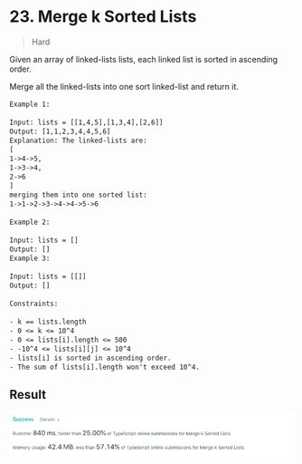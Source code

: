 # 23. Merge k Sorted Lists

> Hard

Given an array of linked-lists lists, each linked list is sorted in ascending order.

Merge all the linked-lists into one sort linked-list and return it.
 

    Example 1:

    Input: lists = [[1,4,5],[1,3,4],[2,6]]
    Output: [1,1,2,3,4,4,5,6]
    Explanation: The linked-lists are:
    [
    1->4->5,
    1->3->4,
    2->6
    ]
    merging them into one sorted list:
    1->1->2->3->4->4->5->6

    Example 2:

    Input: lists = []
    Output: []
    Example 3:

    Input: lists = [[]]
    Output: []
 
    Constraints:

    - k == lists.length
    - 0 <= k <= 10^4
    - 0 <= lists[i].length <= 500
    - -10^4 <= lists[i][j] <= 10^4
    - lists[i] is sorted in ascending order.
    - The sum of lists[i].length won't exceed 10^4.

## Result

![Result](mergeKSortedLists.png)